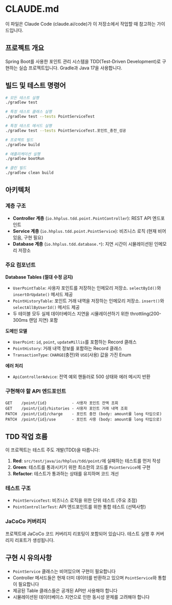 # CLAUDE.md

이 파일은 Claude Code (claude.ai/code)가 이 저장소에서 작업할 때 참고하는 가이드입니다.

## 프로젝트 개요

Spring Boot를 사용한 포인트 관리 시스템을 TDD(Test-Driven Development)로 구현하는 실습 프로젝트입니다. Gradle과 Java 17을 사용합니다.

## 빌드 및 테스트 명령어

```bash
# 모든 테스트 실행
./gradlew test

# 특정 테스트 클래스 실행
./gradlew test --tests PointServiceTest

# 특정 테스트 메서드 실행
./gradlew test --tests PointServiceTest.포인트_충전_성공

# 프로젝트 빌드
./gradlew build

# 애플리케이션 실행
./gradlew bootRun

# 클린 빌드
./gradlew clean build
```

## 아키텍처

### 계층 구조
- **Controller 계층** (`io.hhplus.tdd.point.PointController`): REST API 엔드포인트
- **Service 계층** (`io.hhplus.tdd.point.PointService`): 비즈니스 로직 (현재 비어있음, 구현 필요)
- **Database 계층** (`io.hhplus.tdd.database.*`): 지연 시간이 시뮬레이션된 인메모리 저장소

### 주요 컴포넌트

**Database Tables (절대 수정 금지)**
- `UserPointTable`: 사용자 포인트를 저장하는 인메모리 저장소. `selectById()`와 `insertOrUpdate()` 메서드 제공
- `PointHistoryTable`: 포인트 거래 내역을 저장하는 인메모리 저장소. `insert()`와 `selectAllByUserId()` 메서드 제공
- 두 테이블 모두 실제 데이터베이스 지연을 시뮬레이션하기 위한 throttling(200-300ms 랜덤 지연) 포함

**도메인 모델**
- `UserPoint`: `id`, `point`, `updateMillis`를 포함하는 Record 클래스
- `PointHistory`: 거래 내역 정보를 포함하는 Record 클래스
- `TransactionType`: `CHARGE`(충전)와 `USE`(사용) 값을 가진 Enum

**에러 처리**
- `ApiControllerAdvice`: 전역 예외 핸들러로 500 상태와 에러 메시지 반환

### 구현해야 할 API 엔드포인트

```
GET    /point/{id}           - 사용자 포인트 잔액 조회
GET    /point/{id}/histories - 사용자 포인트 거래 내역 조회
PATCH  /point/{id}/charge    - 포인트 충전 (body: amount를 long 타입으로)
PATCH  /point/{id}/use       - 포인트 사용 (body: amount를 long 타입으로)
```

## TDD 작업 흐름

이 프로젝트는 테스트 주도 개발(TDD)을 따릅니다:

1. **Red**: `src/test/java/io/hhplus/tdd/point/`에 실패하는 테스트를 먼저 작성
2. **Green**: 테스트를 통과시키기 위한 최소한의 코드를 `PointService`에 구현
3. **Refactor**: 테스트가 통과하는 상태를 유지하며 코드 개선

### 테스트 구조
- `PointServiceTest`: 비즈니스 로직을 위한 단위 테스트 (주요 초점)
- `PointControllerTest`: API 엔드포인트를 위한 통합 테스트 (선택사항)

### JaCoCo 커버리지

프로젝트에 JaCoCo 코드 커버리지 리포팅이 포함되어 있습니다. 테스트 실행 후 커버리지 리포트가 생성됩니다.

## 구현 시 유의사항

- `PointService` 클래스는 비어있으며 구현이 필요합니다
- Controller 메서드들은 현재 더미 데이터를 반환하고 있으며 `PointService`와 통합이 필요합니다
- 제공된 Table 클래스들은 공개된 API만 사용해야 합니다
- 시뮬레이션된 데이터베이스 지연으로 인한 동시성 문제를 고려해야 합니다
